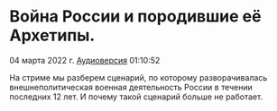 # Война России и породившие её Архетипы.

04 марта 2022 г. [Аудиоверсия](https://www.youtube.com/watch?v=m14qzwkNT_Y) 01:10:52

На стриме мы разберем сценарий, по которому разворачивалась внешнеполитическая военная деятельность России в течении последних 12 лет.
И почему такой сценарий больше не работает.

